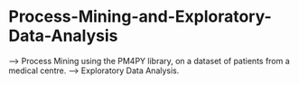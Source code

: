 # Process-Mining-and-Exploratory-Data-Analysis
--> Process Mining using the PM4PY library, on a dataset of patients from a medical centre.
--> Exploratory Data Analysis.
